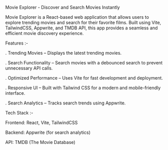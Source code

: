 Movie Explorer - Discover and Search Movies Instantly

Movie Explorer is a React-based web application that allows users to explore trending movies and search for their favorite films. Built using Vite, TailwindCSS, Appwrite, and TMDB API, this app provides a seamless and efficient movie discovery experience.

 Features :-

. Trending Movies – Displays the latest trending movies.

. Search Functionality – Search movies with a debounced search to prevent unnecessary API calls.

. Optimized Performance – Uses Vite for fast development and deployment.

. Responsive UI – Built with Tailwind CSS for a modern and mobile-friendly interface.

. Search Analytics – Tracks search trends using Appwrite.

Tech Stack :-

Frontend: React, Vite, TailwindCSS

Backend: Appwrite (for search analytics)

API: TMDB (The Movie Database)
